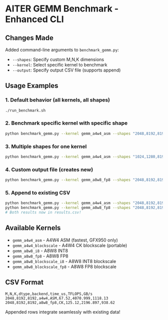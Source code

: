 # AITER GEMM Benchmark - Enhanced CLI

## Changes Made

Added command-line arguments to `benchmark_gemm.py`:
- `--shapes`: Specify custom M,N,K dimensions
- `--kernel`: Select specific kernel to benchmark  
- `--output`: Specify output CSV file (supports append)

## Usage Examples

### 1. Default behavior (all kernels, all shapes)
```bash
./run_benchmark.sh
```

### 2. Benchmark specific kernel with specific shape
```bash
python benchmark_gemm.py --kernel gemm_a4w4_asm --shapes "2048,8192,8192"
```

### 3. Multiple shapes for one kernel
```bash
python benchmark_gemm.py --kernel gemm_a4w4_asm --shapes "1024,1280,8192 2048,1280,8192"
```

### 4. Custom output file (creates new)
```bash
python benchmark_gemm.py --kernel gemm_a8w8_fp8 --shapes "2048,8192,8192" --output custom.csv
```

### 5. Append to existing CSV
```bash
python benchmark_gemm.py --kernel gemm_a4w4_asm --shapes "2048,8192,8192" --output results.csv
python benchmark_gemm.py --kernel gemm_a8w8_fp8 --shapes "2048,8192,8192" --output results.csv
# Both results now in results.csv!
```

## Available Kernels

- `gemm_a4w4_asm` - A4W4 ASM (fastest, GFX950 only)
- `gemm_a4w4_blockscale` - A4W4 CK blockscale (portable)
- `gemm_a8w8_i8` - A8W8 INT8 
- `gemm_a8w8_fp8` - A8W8 FP8
- `gemm_a8w8_blockscale_i8` - A8W8 INT8 blockscale
- `gemm_a8w8_blockscale_fp8` - A8W8 FP8 blockscale

## CSV Format

```csv
M,N,K,dtype,backend,time_us,TFLOPS,GB/s
2048,8192,8192,a4w4,ASM,67.52,4070.999,1118.13
2048,8192,8192,a8w8_fp8,CK,125.12,2196.897,938.62
```

Appended rows integrate seamlessly with existing data!
